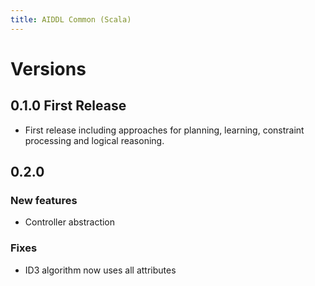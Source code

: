 ```yaml
---
title: AIDDL Common (Scala)
---
```


# Versions

## 0.1.0 First Release

- First release including approaches for planning, learning, constraint
  processing and logical reasoning.

## 0.2.0


### New features

- Controller abstraction

### Fixes

- ID3 algorithm now uses all attributes 
